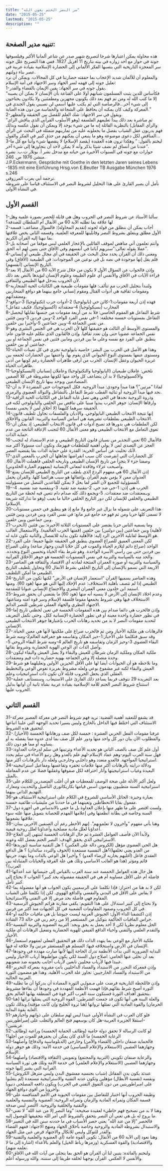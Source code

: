 ```yaml
---
title: "سر النصر الحتم بعون الله"
date: "2015-05-25"
lastmod: "2015-05-25"
description: ""
---
```

## **تنبيه مدير الصفحة:**

هذه محاولة يمكن اعتبارها شرحا لتصريح شهير صدر عن شاعر ألمانيا الأكبر وفيلسوفها جوتة في حوار مع أحد زواره في بيته بتاريخ 11 أفريل 1827. ففي هذا التصريح علل جوته سر المعجزة التاريخية التي ينسبها الفكر الألماني إلى الحضارة الإسلامية بقيادة عربية في عصر بناء دولتهم.  
والمعلوم أن للألمان شديد الإعجاب بما حققته حضارتنا في كل المجالات. ويمكن أن نرد تعليل جوته إلى فهمه لسر الجهاد وسر الاجتهاد في أمة الإسلام:  
1-يقول جوته في سر الجهاد: يقين الإيمان بالقضاء والقدر.  
“فكأساس للدين يثبت المسلمون شبابهم أولا على القناعة بأن الإنسان لا يمكن أن يصيبه إلا ما كتب الله له ومن ثم فهم بعد ذلك يكونون مجهزين ومطمئنين ولا يكادون يحتاجون إلى شيء آخر…فالرصاصة التي لم يكتب عليها اسمي لن تصيبي يقول الجندي في المعركة وكيف كان يمكنه أن يحافظ على الشجاعة والحماسة من دون هذه العناية.”  
2-ويقول في سر الاجتهاد: شك العلم للفصل بين الحقيقة والمظهر.  
“ثم مباشرة بعد ذلك يبدأ تعليمهم الفلسفة (وهو الأسلوب القرآني الذي يناقش الراي والرأي المقابل) بالنظرية القائلة إنه ما من شيء يوجد إلا ويمكن أن نقول عكسه وبذلك فهم يدربون عقل الشباب بفضل ما يجعلونه عليه من تمارينهم متمثلة في البحث عن الرأي المناقض لكل دعوى موضوعة وهو ما ينبغي أن يمكنهم من حذق كبير في الفكر والقول…  
3-ليختم بالقول: ” وهكذا ترون هذه العقيدة (يقصد الإسلام) لا ينقصها شيء وأننا مع كل ما عندنا من أنساق لم نضف شيئا يذكر وأنه لا يمكن لأحد أن يتجاوزها إلى شيء آخر”.  
حوارات مع جوته في السنوات الأخيرة من حياته مع مدخل نشر أ. بوتلار ت.ب. نشرة منشن 1976 ص. 246.  
J.P.Eckermann, Gespräche mit Goethe in den letzten Jaren seines Lebens -1835 mit eine Einführung Hrsg.von E.Beutler TB Ausgabe München 1976 s.246  
ترجمة أبي يعرب المرزوقي.  
نأمل أن يصبر القارئ على هذا التحليل لشروط النصر في الاستئناف قياسا على شروطه في النشأة الأولى.

## **القسم الأول**

1-سألنا الأستاذ عن شروط النصر في الحروب وهل هي قابلة للحصر بصورة علمية وهل لها علاقة بما تطلبه الآية 60 من الأنفال أم السلطان للصدفة؟  
2-أجاب يمكن أن ننطلق من قولة لجوته (تقديم المحاولة): فالسؤال مضاعف: قسمه الأول مطلق ويتعلق بشروط النصر وقابليتها للمعرفة العلمية. وقسمه الثاني يخص علاقتها بما نبهنا إليه القرآن الكريم.  
3-وأنتم تعلمون أني مناهض لموقف القائلين بالإعجاز العلمي ليس موقفا من أصحابه بل عملا بقوله تعالى:”سنريهم آياتنا في أنفسهم وفي الآفاق حتى يتبين لهم أنه الحق”.  
4-ومعنى ذلك أن القرآن يحدد محل البحث عن الحقيقة في أي مجال طبيعي أو إنساني فلم يقل إنها موجودة في نصه بل في نوعين من الموجودات: في الطبيعية (الآفاق) وفي التاريخ الإنساني (أنفسهم).  
5-وإذن فالجواب عن السؤال الأول لا يكون من خلال شرح الآية 60 من الأنفال إلا بعد قراءة الآيات في الآفاق والأنفس أي علوم الطبيعة وعلوم الإنسان لنؤيدها بالنص بعد ذلك لأن الحروب يتدخل فيها الطبيعي والثقافي.  
6-ولنبدأ بتحليل الحرب مم تتألف: فلها مقومات طبيعية هي الكائنات الحية المتحاربة ومقومات ثقافية هي أدوات القتال ومقوم إنساني جامع بينهما هو دوافع المتحاربين ومعتقداتهم.  
7-فهذه إذن أربعة مقومات:1-كائن حي (بايولوجيا) 2-أدوات حرب (تكنولوجيا) 3-دوافع المحارب (بسيكولوجيا) 4-معتقداته (أكسيولوجيا). فكيف تتفاعل؟  
8-شرط التفاعل هو المقوم الخامس: فلا بد من أربعة مقومات من جنسها تقابلها ليحصل التفاعل بمستويات خمسة مختلفة: 1-في نفس الفرد الواحد 2-وبين فردين 3-وبين فئتين من نفس الجماعة 4-وبين جماعتين 5-وأخيرا بين حلفين.  
9-والمستوى الأوسط أي الثالث هو حقيقتها كلها لأن الحرب هي في الجنس البشري وهو نفس الجماعة عضويا حتى وإن تعدد ثقافيا. وإذن فالقانون الذي نتكلم عليه قانون عام: ينطبق على الفرد مع نفسه وعلى ما بين فردين ومابين فئتين في نفس الجماعة أو بين جماعتين أو بين حلفين.  
10-وهذا هو الأصل في الحرب بين البشر: خاصية بايولوجية تجري في كل تعينات الحياة ومستوى عنفها بمستوى النوع الحيواني الذي يقوم بها. وأعنفها بين الحضارات لجمعه بين غريزة الحيوان وعقل الإنسان. الحرب من أرقى ظاهرات الحضارة رغم كونها من أدنى ظاهرات الحياة.  
11-نلخص: عاملان طبيعيان (البايولوجيا والتكنولوجيا) وعاملان إنسانيان (البسيكولوجيا والأكسيولوجيا) لا بد أن يتضاعف كل واحد منها لكونها مشروطة في كلا الصفين المتصادمين ويوحد بينها تاريخ الإنسان الطبيعي.  
12-لماذا “مرتين”؟ هذا مبدأ وجودي: مبدأ الزوجية. فكل الموجودات حتى المتفردة لا بد أن نجد فيها مبدأ الزوجية أو ثنائية القطب شرط التفاعل بالتشاغل والتوالد العضوي والرمزي.  
13-وذروة الزوجية نجدها في الحي وهي تصل غاية التفاعل في الكائنات الحية الراقية وارقاها الإنسان: جوهر الحرب يبدوا مبنيا على تناقض بين الخلقي والبايولوجي لكنه في الحقيقة سرهما كليهما (لا أخلاق لمن لا يحمي نفسه).  
14-إنها نتيجة الانتخاب الطبيعي البايولوجي. والأديان والفلسفات تحاول تلطيف قانون الانتخاب الطبيعي بملطفات تشريعية هي أساس السياسة والتربية: القانون والأخلاق.  
15-لكن الملطفات هي بدورها قد تصبح أدوات في قانون الانتخاب الطبيعي: إذ يمكن أن تعوق التعامل مع الانتخاب الطبيعي وهو معنى الأنفال 60 لتجنب الإعاقة الناتجة من عدم حماية الذات.  
16-فالأنفال 60 تعني التحذير من نسيان قانون التاريخ الطبيعي و عدم الاستعداد له لتجنب العجز عن التصدي لمن لا يولي أهمية للملطفات فيهزمك وتكون أنت مسؤولا أكثر منه لأنك تخليت عن أساس الحرية: القدرة على حماية الذات بما يقتضيه العصر.  
17-كل الحضارات التي انقرضت كان سبب انقراضها تجاهلها أن الحرب بالمعنى الذي وصفنا جزء لا يتجزأ من تاريخ الإنسان الطبيعي وتاريخه الخلقي فأهملت الأنفال 60. وأصبحت عزلاء وفاقدة لمعاني الإنسانية (بمفهوم العبارة الخلدوني).  
18-إذن الأنفال 60 هي مفهوم الردع الذي يلطف من التاريخ الطبيعي للإنسان بمنع العدوان ممن لا يؤمن بقيم القرآن .وإغفالها هو سبب هزائمنا كلها. والقرآن يحمل المسؤولية للجميع لأن الشر لما يحل لا يمكن للقاعدين التنصل من مسؤوليته.  
19-الحرب هي إذن: 1-حي ضد حي. 2-بتقنية ضد تقنية. 3-وبنفسية ضد نفسية. 4-وبـمعتقدات ضد معتقدات. 5-ويجمع ذلك كله صدام دام تتعين فيه لحظة من التاريخ الطبيعي والخلقي للإنسان لكن دور التاريخ الخلقي خالبا ما يغيب (وهو ما تداركته شريعة الإسلام).  
20-هذا التعريف على شموله ما يزال غير جامع ولا مانع إذ هو ينطبق في خمس مستويات لا تسمى كلها حربا ومن ثم فهو حد جامع غير مانع: في نفس الفرد وبين فردين وبين فئتين وبين جماعتين وبين حلفين.  
21-وما يسميه الناس حربا يقتصر على المستويات الثلاثة الأخيرة: بين فئتين (الـحرب لأهلية) وبين جماعتين (بين دولتين) بين حلفين (قمتها الحرب العالمية). والاستعمال الغالب هو الأوسط لقابلية الآخرين الرد إليه: فالأهلية تكون بداية للانفصال والثانية تكون غاية له.  
22-لكن المعنى العميق للصراع العضوي ينطبق في الحقيقة عليها جميعا: على الفرد الواحد (صراع دائم لتلازم الحياة والموت في كل خلايا البدن وجهاز مناعة) وعلى الصراع بين فردين حتى بين رأسي الأسرة الواحدة. وهو شرط بقاء الحياة وتحسين النوع وتجدده. والحد منه بالسياسة والتربية في نفس المستويات الخمسة هو جوهر الأخلاق القرآنية.  
23-والسياسة والتربية أو صورة العمران المنتجة لمادته أي الاقتصاد والثقافة هي العناصر الاربعة التي تسمو بالإنسان إلى التاريخ الخلقي بشرط الآنفال 60 وتحاول تلطيف التاريخ الطبيعي ما أمكن التلطيف.  
24-وهذه العناصر يسميها القرآن “استعمار الإنسان في الأرض” لكنها تكون من التاريخ الطبيعي إذا لم تتصف بأهلية الاستخلاف: عدم الإخلاد إليها التي هو منها (هود 60). ومنها استمد ابن خلدون معنى العمران البشري والاجتماع الإنساني عنوانا للمقدمة.  
25-وعدم اخلاد الإنسان إلى الأرض لا ينسيه أنه منها (هود 60) ما يقتضي أن يحقق شروط الاستخلاف فيها وهي شروط يجمعها مقوما فلسفة الإسلام وسر قوة أمته ومناعتها: الاجتهاد النظري والجهاد العملي شرطين للنصر الدائم.  
26-وإذن فالحرب هي دائما صدام بين هذه المقومات الخمسة في تعين لحظتي تاريخ إما في تطور حضارة واحدة معينة أو في تطور الحضارة الإنسانية ككل. وحتى نكمل التعريف لتحديد مقومات النصر لا بد من تحديد رهانات الحرب بإعتبارها جوهر الانتخاب الطبيعي الإنساني.  
27-فالرهانات هي ملكية الأحياز ومن ثم فالحرب صراع على ملكيتها لأنها هي معين الحياة. وقد سبق فتكلمنا على الأحياز:1-حيز المكان وتقاسمه هو جغرافية العالم2-ومنه شرط البقاء العضوي 3-وحيز الزمان وتقاسمه هو تاريخ العالم 4-ومنه شرط البقاء الروحي 5-وأصل الذات أي الوعي الهوية الحضارية وشروط بقائها.  
28-ملكية المكان وملكية الزمان شرطان للعيش والبقاء ولا يصل العيش والبقاء ليكون وحدة متصلة إلا وعي الجماعة بهوية حضارية ذات قيم ومعتقدات.  
29-وما نلاحظه هو أن الحيوانات أيضا لها على الأقل الحيزين الأولين وتعليلهما هو شرط العيش والبقاء لكنه غير مشفوع بوعي ولعله مشروط بغريزة تعوض الوعي والتخطيط العقلي الذي يجعل الحروب قابلة لأن تكون ذات استراتيجيات وعلم.  
30-بعد التغريدة 29 نتوقف فربما يساعد ذلك القارئ على الاستيعاب. وسنستأنف عملية استنتاج شروط النصر الحتم للأمة الإسلامية بقيادة عربية نشأة ثانية آن أوانها بدليل الحروب عليها.

## **القسم الثاني**

31-قد يشفع للتعقيد أهمية القضية: نريد فهم شروط النصر في معركة المصير معركة الاستئناف التي اختلط فيها الداخل بالخارج وليس يسيرا تحديد الوجهة التي علينا اتباعها لتحقيق هذه الشروط.  
32-عرفنا مقومات الفعل الحربي العشرة : خمسة لكل صف ورهاناتها الخمسة (الأحياز). والمطلوب الآن بيان دور كل واحد منها ودور علم كل صف بما لدى عدوه مما يفضله به أو يساويه أو مما هو دون ذلك.  
33-أول علم كل صف بالصف الثاني هو تحديد الأعداء وترتيبها في سلم لدرجات العداوة: فهل سنة العرب اليوم-وهم عماد الإسلام-لهم علم بالعدو وهل رتبو الأعداء في سلم يحدد استراتيجيا المواجهة. فالعدو متعدد وهو داخلـي وخارجـي ولعله دار بالرهانـات أكثر منها.  
34-ودلالة درايته بالرهانات أكثر منها علامات تحفزه وتقاعسها ومفاعيل استراتيجيته البعيدة وغياب استراتيجيتها وآثار اختراقه لكل صفوفها وغفلتها فضلا عن عدم المعاملة بالمثل.  
35-ولعل أكبر الأدلة على صحة الوصف للمعطيات هو أن أغلب المتصدرين للكلام على استراتيجية السنة متطببون يهدمون أسس قيامها بكاريكاتوري التأصيل والتحديث ومعارك التهديم الذاتي بينهما.  
36-بعبارة وجيزة: الحائل الأساسي للشروع في الكلام على استراتيجية الاستئناف هو مفعول بقايا الانحطاطين وتعينهما في ما حددنا من مليشيات طائفية خمسة.  
37-ولست اقتصر على ما ظهر منها بإعلان العداوة بل ما خفي بالاندساس في أجهزة دول السنة وخاصة في بطانة أنظمتها وفي إعلامها المهدم للحصانة بتمويل منها علته سوء علاقتها بشعوبها.  
38-وهنا يأتي مفهوم “وآخرون لا تعلمونهم”. إنهم الأخطر رغم أن الصنفين الآخرين بينان: أعداؤنا لعلل مادية مصلحية وأعداؤنا لعلل روحية قيمية.  
39-ولأبدأ الآن فأصف العوامل العشرة ثم حال الرهانات الخمسة لننتهي إلى العلاج الاستراتيجي الذي يحقق الهدف: النصر الحتم بفضل الله وعونه.  
40-هل الحي العضوي مؤهل (الكروس دالة على العكس) ؟ هل التقنية مناسبة (توريدها من العدو يعني تخلفها)؟هل النفسية مستعدة (الخوف والتردد سائدان) ؟ هل الدافع العقدي فاعل (أغلبهم يحاربه لإرضاء العدو) ؟ وأخيرا هل الوعي بالذات وما يتهدد حريتها قائم ومؤثر (هذا هو الغائب الاساسي وتلك هي علة الفرقة والخيانات المتبادلة بين العرب)؟  
41-هل حال هذه العوامل الخمسة عند سنة العرب بالقياس إلى جنيساتها عند أعدائها فاضلة أم على الأقل مساوية أم هي في الحقيقة مفضولة بحد كبير؟ الجواب لا يحتاج إلى كبير تأمل.  
42-لكن لا بد هنا من احتراز: فإذا تكلمنا على الرسميين يكون الجواب هو أنها مفضولة بما لا يقاس على الأقل في البدني والنفسي والدافع الهووي. لكن إذا تكلمنا على الشباب المقاوم فهي فاضلة بحد مرض إلا في التقني والاستراتيجيا.  
43-ولا نحتاج إلى كبير استدلال على هذا التقويم: يكفي مقارنة هزائم الجيوش الرسمية في كل الحروب وصمود المقاومات الشعبية في كل الجبهات منذ أكثر من قرنين.  
44-إذن اكتشفنا الداء الأول: الجيوش العربية ليست جيوشا بل هي مافيات حاكمة أو حراس المافيات الحاكمة بتوكيل من المستعمر إلا من رحم ربي في حالة 73 الشاذة.  
45-الحل معلوم نظريا لكن لا أحد يعمل به بحق وبجد: التربية العضوية والتربية النفسية والتقدم العلمي والتقني وأحياء الدافع القيمي للهوية الحضارية وتفعيل الرهانات أي ملكية الأحياز.  
46-ملكية الأحياز مع الوعي بما يتهدد الذات ذلك هو التحقيق الفعلي لمفهوم استعمار الإنسان في الأرض واستخلافه فيها: المسلم هو المستعمَر مرتين ولا خلافة له فيها.  
47-البداية الضرورية التي بدأت الأنظمة تدرك الحاجة إليها لأنها صارت مهددة في وجودها بعد أن تخلى عنها الحامي: اصلاح دول السنة لكي يكون مواطنوها أرباب الأحياز وليس عبيدا فيها لأرباب محليين تابعين لأرباب أجانب يحمونه ضد شعوبهم.  
48-وإذن فمعركة التحرر من الاستبداد والفساد الداخليين باتت مقرونة بمعركة التحرير من الاستبداد والفساد الخارجيين: تجاوز علة الحرب الأهلية. وهذا هو مضمون الثورة العربية الحالية.  
49-وإذن فاللحظة التاريخية فرضت على مـمولـي الثورة المضادة أن يدركوا أن ما تطلبه الثورة أصبح شرط بقائهم.فإذا فهمت الأنظمة المهددة في وجودها أن بقاءها مشروط بتحقيق أهداف الثورة فستكون سنة العرب أكبر قوة في المنطقة يهابها العالم بحق.  
50-والعلة البينة هي أنها تكون قد جمعت الشرطين: القوة الروحية التي يمثلها تراثها (هنا الحرمان) والقوة المادية التي تمثلها ثرواتها (هنا ثروة الخليج وإن كانت مؤقتة).وبذلك تكون الغاية بقوة البداية.  
51-فلو كان العرب في النشأة الأولى عبيدا ليس لهم سلطان على ذواتهم وأحيازهم -استقلا الجزيرة العربية-هل كان بوسعهم فتح العالم والتغلب على إمبراطوريتين عريقتين؟  
52-لو كانت الرسالة لا تحقق دولة حامية (وظائف الحماية الخمسة) وراعية (وظائف الرعاية الخمسة) ما الذي كان يمكن أن يحفزهم للموت من أجلها؟  
53-فالحماية صنفان داخلي (القضاء والأمن) وخارجي (الدبلوماسية والدفاع) وأصلهما وجهازهما العصبي (الاستعلام والإعلام السياسي) في خدمة الأمة: وذلك هو جوهر دولة الإسلام.  
54-والرعاية صنفان تكويني (التربية والمجتمع) وتمويني (الثقافة والاقتصاد) وأصلهما وجهازهما العصبي (الاستعلام والإعلام العلمي) في خدمة الأمة وتلك هي ثورة السياسة القرآنية التي يشير إليها جوته.  
55-عندئذ يكون بدن المقاتل (شباب بجنسيه ممشوق البدن وليس مترهل الكروش) ونفسه (نفسية الأبطال) مؤهلين وتكون عدته التقنية والاستراتيجية مستعدة (لم يتغلبوا على امبراطوريتين من دون التفوق التقني في الحرب) ويكون دافعه المصلحي دنيويا وأخرويا من أقوى دوافع الجهاد.  
56-وظيفة الحروب أنها اختبار للتفاضل بين مقومات الحيوية في الأمم المتنافسة على قسمة المكان وثمراته المادية والزمان وثمراته الروحية: العضوية والنفسية والعلمية والتقنية والخلقية والروحية. االنصر ليس صدفة.  
57-وهنا لا بد من تصحيح فهم خاطيء لعقيدة صحيحة: “وما النصر إلا من عند الله” لا تعني ما يروج له بل هي تعني أن النصر يتحقق بالشروط التي أمر الله بتحقيقها للوصول إليه.  
58-فالحصر “إلا من عند الله” يعني حصر الأسباب في ما حددته سنن الله في التغيير والاستبدال بشروطه المادية والروحية وخاصة بأخلاق الجهاد ومنهج الاجتهاد: ففهم القضاء والقدر للتوكل وليس للاتكال والاجتهاد فرض عين مثل الجهاد.  
59-وهنا نعود إلى الآية 60 من الأنفال: تكوين القوة عامة (أي العضوية والعلمية والتقنية والاقتصادية) والقوة العسكرية (ورمزها رباط الخيل) والعلم بالأعداء (اشارة إلى ما لا نعلمه منهم).  
60-ولنختم بالفائدة: يتبين لنا أن القرآن هو الحق بما يتجلى من آيات الله في الآفاق والأنفس لا العكس. القرآن يوجهنا لخلقه طريقا إلى سنننه. والله ورسوله أعلم.

---

###